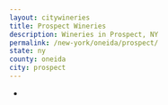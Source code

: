```yaml
---
layout: citywineries
title: Prospect Wineries
description: Wineries in Prospect, NY
permalink: /new-york/oneida/prospect/
state: ny
county: oneida
city: prospect
---
```

-
